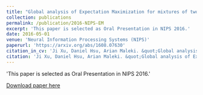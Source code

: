 ```yaml
---
title: "Global analysis of Expectation Maximization for mixtures of two Gaussians"
collection: publications
permalink: /publication/2016-NIPS-EM
excerpt: 'This paper is selected as Oral Presentation in NIPS 2016.'
date: 2016-05-01
venue: 'Neural Information Processing Systems (NIPS)'
paperurl: 'https://arxiv.org/abs/1608.07630'
citation_in_cv: 'Ji Xu, Daniel Hsu, Arian Maleki. &quot;Global analysis of Expectation Maximization for mixtures of two Gaussians.&quot;  <i>Neural Information Processing Systems (NIPS)</i>. 2016 (Oral Presentation + Travel Award).'
citation: 'Ji Xu, Daniel Hsu, Arian Maleki. &quot;Global analysis of Expectation Maximization for mixtures of two Gaussians.&quot;  <i>Neural Information Processing Systems (NIPS)</i>. 2016 (Oral Presentation + Travel Award).'
---
```

'This paper is selected as Oral Presentation in NIPS 2016.'

[Download paper here](https://arxiv.org/abs/1608.07630)

